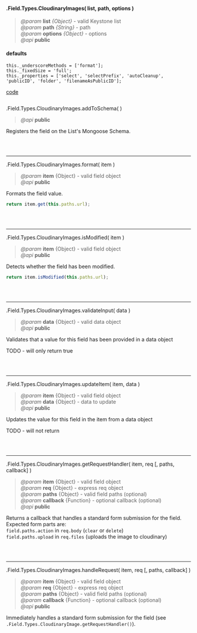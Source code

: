 #### .Field.Types.CloudinaryImages( list, path, options )  
> *@param* **list** _{Object}_  - valid Keystone list   
> *@param* **path** _{String}_  - path   
> *@param* **options** _{Object}_  - options   
> *@api* **public**  


<div class="code-header"> <h4>defaults</h4></div><pre class=" language-javascript"><code class="language-javascript">this._underscoreMethods = ['format'];
this._fixedSize = 'full';
this._properties = ['select', 'selectPrefix', 'autoCleanup', 'publicID', 'folder', 'filenameAsPublicID'];
</code></pre>

<div class="code-header addGitHubLink" data-file="fields/types/cloudinaryimages/CloudinaryImagesType.js"> <a href="#" class="loadCode"> code</a></div><pre class=" language-javascript hideCode api"></pre> 

  
<span class="subMethod"> .Field.Types.CloudinaryImages.addToSchema(  ) </span>  
> *@api* **public**     

Registers the field on the List's Mongoose Schema.  
<div class="code-header addGitHubLink" data-file="fields/types/cloudinaryimages/CloudinaryImagesType.js#L51-L195"> &nbsp;</div><pre class=" language-javascript hideCode api"></pre> 

---

<span class="subMethod"> .Field.Types.CloudinaryImages.format( item ) </span>  
> *@param* **item** {Object} - valid field object   
> *@api* **public**     

Formats the field value.
```javascript
return item.get(this.paths.url);
```
<div class="code-header addGitHubLink" data-file="fields/types/cloudinaryimages/CloudinaryImagesType.js#L198-L208"> &nbsp;</div><pre class=" language-javascript hideCode api"></pre> 

---
<span class="subMethod"> .Field.Types.CloudinaryImages.isModified( item ) </span> 
> *@param* **item** {Object} - valid field object   
> *@api* **public**    

Detects whether the field has been modified.  
```javascript
return item.isModified(this.paths.url);
```
<div class="code-header addGitHubLink" data-file="fields/types/cloudinaryimages/CloudinaryImagesType.js#L211-L220">&nbsp; </div><pre class=" language-javascript hideCode api"></pre> 

---
<span class="subMethod"> .Field.Types.CloudinaryImages.validateInput( data )  </span> 
> *@param* **data** {Object} - valid data object  
> *@api* **public**   
 

Validates that a value for this field has been provided in a data object 
<p class="warning-note"> TODO - will only return true</p>

<div class="code-header addGitHubLink" data-file="fields/types/cloudinaryimages/CloudinaryImagesType.js#L223-L232"> &nbsp;</div><pre class=" language-javascript hideCode api"></pre> 


---
<span class="subMethod"> .Field.Types.CloudinaryImages.updateItem( item, data )  </span> 
> *@param* **item** {Object} - valid field object  
> *@param* **data** {Object} - data to update  
> *@api* **public**  
  
Updates the value for this field in the item from a data object
<p class="warning-note"> TODO - will not return</p>

<div class="code-header addGitHubLink" data-file="fields/types/cloudinaryimages/CloudinaryImagesType.js#L235-L243"> &nbsp;</div><pre class=" language-javascript hideCode api"></pre> 


---
<span class="subMethod"> .Field.Types.CloudinaryImages.getRequestHandler( item, req [, paths, callback] )  </span>
> *@param* **item** {Object} - valid field object  
> *@param* **req** {Object} - express req object    
> *@param* **paths** {Object} - valid field paths (optional)  
> *@param* **callback** {Function} - optional callback (optional)  
> *@api* **public**  

Returns a callback that handles a standard form submission for the field.  
Expected form parts are:  
`field.paths.action` in `req.body` (`clear` or `delete`)  
`field.paths.upload` in `req.files` (uploads the image to cloudinary)  
<div class="code-header addGitHubLink" data-file="fields/types/cloudinaryimages/CloudinaryImagesType.js#L246-L350">&nbsp; </div><pre class=" language-javascript hideCode api"></pre> 

---
<span class="subMethod"> .Field.Types.CloudinaryImages.handleRequest( item, req [, paths, callback] )  </span> 
> *@param* **item** {Object} - valid field object  
> *@param* **req** {Object} - express req object    
> *@param* **paths** {Object} - valid field paths (optional)  
> *@param* **callback** {Function} - optional callback (optional)  
> *@api* **public**  

Immediately handles a standard form submission for the field (see `.Field.Types.CloudinaryImage.getRequestHandler()`).  

<div class="code-header addGitHubLink" data-file="fields/types/cloudinaryimages/CloudinaryImagesType.js#L363-L371"> &nbsp;</div><pre class=" language-javascript hideCode api"></pre> 
 
